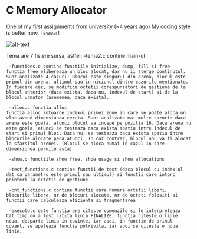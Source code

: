 # C Memory Allocator

One of my first assignments from university (~4 years ago)
My coding style is better now, I swear!

![alt-text](https://img.devrant.com/devrant/rant/r_399333_jip2Y.jpg)

Tema are 7 fisiere sursa, astfel:
     -tema2.c contine main-ul 

     -functions.c contine functiile initialize, dump, fill si free
 	functia free elibereaza un bloc alocat, dar nu ii sterge continutul. Sunt analizate 4 cazuri: Blocul este singurul din arena, blocul este primul din arena, ultimul sau in niciunul dintre cazurile mentionate. In fiecare caz, se modifica octetii corespunzatori de gestiune de la blocul anterior (daca exista, daca nu, indexul de start) si de la blocul urmator (asemenea, daca exista).

     -alloc.c functia alloc
	functia alloc intoarce indexul primei zone in care se poate aloca un vloc avand dimensiunea ceruta. Sunt analizate mai multe cazuri: daca arena este goala, atunci blocul va incepe pe pozitia 16. Daca arena nu este goala, atunci se testeaza daca exista spatiu intre indexul de start si primul bloc. Daca nu, se testeaza daca exista spatiu intre blocurile alocate pana atunci. In caz contrar, blocul nou va fi alocat la sfarsitul arenei. (Blocul se aloca numai in cazul in care dimensiunea permite asta)

     -show.c functiile show free, shoe usage si show allocations

     -test_functions.c contine functii de test (daca blocul cu index-ul dat ca parametru este primul sau ultimul) si functii care intorc pointeri la octetii de gestiune

     -cnt_functions.c contine functii care numara octetii liberi, blocurile libere, nr de blocuri alocate, nr de octeti folositi si functii care calculeaza eficienta si fragmentarea

     -execute.c este functia are citeste comenzile si le interpreteaza
	Cat timp nu a fost citita linia FINALIZE, functia citeste o linie noua, desparte linia in cuvinte, iar apoi, in functie de primul cuvant, se apeleaza functia potrivita, iar apoi se citeste o noua linie.

